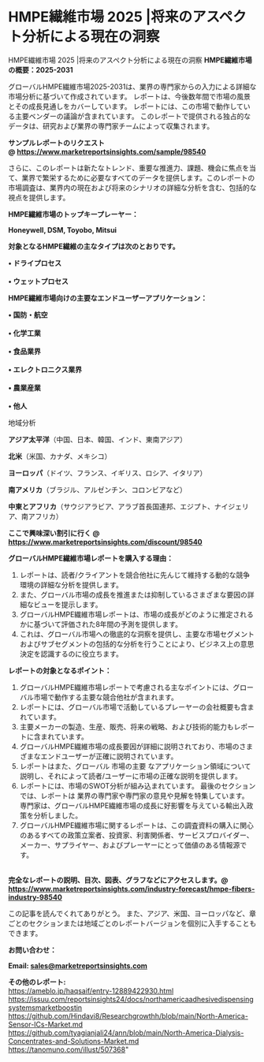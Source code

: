 # HMPE繊維市場 2025 |将来のアスペクト分析による現在の洞察
HMPE繊維市場 2025 |将来のアスペクト分析による現在の洞察
<strong><b>HMPE繊維市場の概要：2025-2031</b></strong>

グローバルHMPE繊維市場2025-2031は、業界の専門家からの入力による詳細な市場分析に基づいて作成されています。 レポートは、今後数年間で市場の風景とその成長見通しをカバーしています。 レポートには、この市場で動作している主要ベンダーの議論が含まれています。 このレポートで提供される独占的なデータは、研究および業界の専門家チームによって収集されます。

<strong>サンプルレポートのリクエスト @ <a href=https://www.marketreportsinsights.com/sample/98540>https://www.marketreportsinsights.com/sample/98540</a></strong>

さらに、このレポートは新たなトレンド、重要な推進力、課題、機会に焦点を当て、業界で繁栄するために必要なすべてのデータを提供します。このレポートの市場調査は、業界内の現在および将来のシナリオの詳細な分析を含む、包括的な視点を提供します。

<strong>HMPE繊維市場のトップキープレーヤー：</strong>

<strong>Honeywell, DSM, Toyobo, Mitsui</strong>

<strong><b>対象となるHMPE繊維の主なタイプは次のとおりです。</b></strong>

<strong>• ドライプロセス<br><br>• ウェットプロセス</strong>

<strong><b>HMPE繊維市場向けの主要なエンドユーザーアプリケーション：</b></strong>

<strong>• 国防・航空<br><br>• 化学工業<br><br>• 食品業界<br><br>• エレクトロニクス業界<br><br>• 農業産業<br><br>• 他人</strong>

 地域分析

<strong><b>アジア太平洋</b></strong>（中国、日本、韓国、インド、東南アジア）

<strong><b>北米</b></strong>（米国、カナダ、メキシコ）

<strong><b>ヨーロッパ</b></strong>（ドイツ、フランス、イギリス、ロシア、イタリア）

<strong><b>南アメリカ</b></strong>（ブラジル、アルゼンチン、コロンビアなど）

<strong><b>中東とアフリカ</b></strong>（サウジアラビア、アラブ首長国連邦、エジプト、ナイジェリア、南アフリカ）

<strong>ここで興味深い割引に行く @ <a href=https://www.marketreportsinsights.com/discount/98540>https://www.marketreportsinsights.com/discount/98540</a></strong>

<strong><b>グローバルHMPE繊維市場レポートを購入する理由：</b></strong>
<ol>
  <li>レポートは、読者/クライアントを競合他社に先んじて維持する動的な競争環境の詳細な分析を提供します。</li>
  <li>また、グローバル市場の成長を推進または抑制しているさまざまな要因の詳細なビューを提示します。</li>
  <li>グローバルHMPE繊維市場レポートは、市場の成長がどのように推定されるかに基づいて評価された8年間の予測を提供します。</li>
  <li>これは、グローバル市場への徹底的な洞察を提供し、主要な市場セグメントおよびサブセグメントの包括的な分析を行うことにより、ビジネス上の意思決定を認識するのに役立ちます。</li>
</ol>
<strong><b>レポートの対象となるポイント：</b></strong>
<ol>
  <li>グローバルHMPE繊維市場レポートで考慮される主なポイントには、グローバル市場で動作する主要な競合他社が含まれます。</li>
  <li>レポートには、グローバル市場で活動しているプレーヤーの会社概要も含まれています。</li>
  <li>主要メーカーの製造、生産、販売、将来の戦略、および技術的能力もレポートに含まれています。</li>
  <li>グローバルHMPE繊維市場の成長要因が詳細に説明されており、市場のさまざまなエンドユーザーが正確に説明されています。</li>
  <li>レポートはまた、グローバル 市場の主要 なアプリケーション領域について説明し、それによって読者/ユーザーに市場の正確な説明を提供します。</li>
  <li>レポートには、市場のSWOT分析が組み込まれています。 最後のセクションでは、レポートは 業界の専門家や専門家の意見や見解を特集しています。 専門家は、グローバルHMPE繊維市場の成長に好影響を与えている輸出入政策を分析しました。</li>
  <li>グローバルHMPE繊維市場に関するレポートは、この調査資料の購入に関心のあるすべての政策立案者、投資家、利害関係者、サービスプロバイダー、メーカー、サプライヤー、およびプレーヤーにとって価値のある情報源です。</li>
</ol><br>
<strong>完全なレポートの説明、目次、図表、グラフなどにアクセスします。@ <a href=https://www.marketreportsinsights.com/industry-forecast/hmpe-fibers-industry-98540>https://www.marketreportsinsights.com/industry-forecast/hmpe-fibers-industry-98540</a></strong>

この記事を読んでくれてありがとう。 また、アジア、米国、ヨーロッパなど、章ごとのセクションまたは地域ごとのレポートバージョンを個別に入手することもできます。

<strong><b>お問い合わせ：</b></strong>

<strong>Email: </strong><a href=mailto:sales@marketreportsinsights.com><strong>sales@marketreportsinsights.com</strong></a>

<strong>その他のレポート:</strong>
<br>
<a href=https://ameblo.jp/haqsaif/entry-12889422930.html>https://ameblo.jp/haqsaif/entry-12889422930.html</a>
<br>
<a href=https://issuu.com/reportsinsights24/docs/northamericaadhesivedispensingsystemsmarketboostin>https://issuu.com/reportsinsights24/docs/northamericaadhesivedispensingsystemsmarketboostin</a>
<br>
<a href=https://github.com/Hindavi8/Researchgrowthh/blob/main/North-America-Sensor-ICs-Market.md>https://github.com/Hindavi8/Researchgrowthh/blob/main/North-America-Sensor-ICs-Market.md</a>
<br>
<a href=https://github.com/tyagianjali24/ann/blob/main/North-America-Dialysis-Concentrates-and-Solutions-Market.md>https://github.com/tyagianjali24/ann/blob/main/North-America-Dialysis-Concentrates-and-Solutions-Market.md</a>
<br>
<a href=https://tanomuno.com/illust/507368>https://tanomuno.com/illust/507368</a>"
